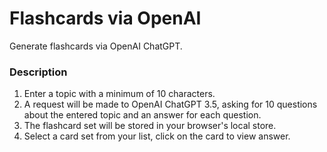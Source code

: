 # Flashcards via OpenAI

Generate flashcards via OpenAI ChatGPT.

### Description

1. Enter a topic with a minimum of 10 characters.
2. A request will be made to OpenAI ChatGPT 3.5, asking for 10 questions about the entered topic and an answer for each question.
3. The flashcard set will be stored in your browser's local store.
4. Select a card set from your list, click on the card to view answer.
